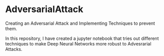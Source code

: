 # AdversarialAttack
Creating an Adversarial Attack and Implementing Techniques to prevent them.

In this repository, I have created a jupyter notebook that tries out different techniques to make Deep Neural Networks more robust to Advesrarial Attacks.
